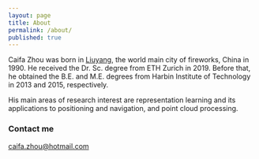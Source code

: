 ```yaml
---
layout: page
title: About
permalink: /about/
published: true
---
```


Caifa Zhou was born in [Liuyang](https://en.wikipedia.org/wiki/Liuyang), the world main city of fireworks, China in 1990. He received the Dr. Sc. degree from ETH Zurich in 2019. Before that, he obtained the B.E. and M.E. degrees from Harbin Institute of Technology in 2013 and 2015, respectively.

His main areas of research interest are representation learning and its applications to positioning and navigation, and point cloud processing.


### Contact me

[caifa.zhou@hotmail.com](mailto:caifa.zhou@hotmail.com)
